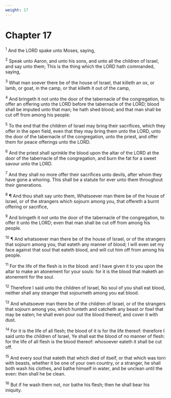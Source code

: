 ```yaml
---
weight: 17
---
```


# Chapter 17

<sup>1</sup> And the LORD spake unto Moses, saying, 

<sup>2</sup> Speak unto Aaron, and unto his sons, and unto all the children of Israel, and say unto them; This is the thing which the LORD hath commanded, saying, 

<sup>3</sup> What man soever there be of the house of Israel, that killeth an ox, or lamb, or goat, in the camp, or that killeth it out of the camp, 

<sup>4</sup> And bringeth it not unto the door of the tabernacle of the congregation, to offer an offering unto the LORD before the tabernacle of the LORD; blood shall be imputed unto that man; he hath shed blood; and that man shall be cut off from among his people: 

<sup>5</sup> To the end that the children of Israel may bring their sacrifices, which they offer in the open field, even that they may bring them unto the LORD, unto the door of the tabernacle of the congregation, unto the priest, and offer them for peace offerings unto the LORD. 

<sup>6</sup> And the priest shall sprinkle the blood upon the altar of the LORD at the door of the tabernacle of the congregation, and burn the fat for a sweet savour unto the LORD. 

<sup>7</sup> And they shall no more offer their sacrifices unto devils, after whom they have gone a whoring. This shall be a statute for ever unto them throughout their generations. 

<sup>8</sup> ¶ And thou shalt say unto them, Whatsoever man there be of the house of Israel, or of the strangers which sojourn among you, that offereth a burnt offering or sacrifice, 

<sup>9</sup> And bringeth it not unto the door of the tabernacle of the congregation, to offer it unto the LORD; even that man shall be cut off from among his people. 

<sup>10</sup> ¶ And whatsoever man there be of the house of Israel, or of the strangers that sojourn among you, that eateth any manner of blood; I will even set my face against that soul that eateth blood, and will cut him off from among his people. 

<sup>11</sup> For the life of the flesh is in the blood: and I have given it to you upon the altar to make an atonement for your souls: for it is the blood that maketh an atonement for the soul. 

<sup>12</sup> Therefore I said unto the children of Israel, No soul of you shall eat blood, neither shall any stranger that sojourneth among you eat blood. 

<sup>13</sup> And whatsoever man there be of the children of Israel, or of the strangers that sojourn among you, which hunteth and catcheth any beast or fowl that may be eaten; he shall even pour out the blood thereof, and cover it with dust. 

<sup>14</sup> For it is the life of all flesh; the blood of it is for the life thereof: therefore I said unto the children of Israel, Ye shall eat the blood of no manner of flesh: for the life of all flesh is the blood thereof: whosoever eateth it shall be cut off. 

<sup>15</sup> And every soul that eateth that which died of itself, or that which was torn with beasts, whether it be one of your own country, or a stranger, he shall both wash his clothes, and bathe himself in water, and be unclean until the even: then shall he be clean. 

<sup>16</sup> But if he wash them not, nor bathe his flesh; then he shall bear his iniquity. 


